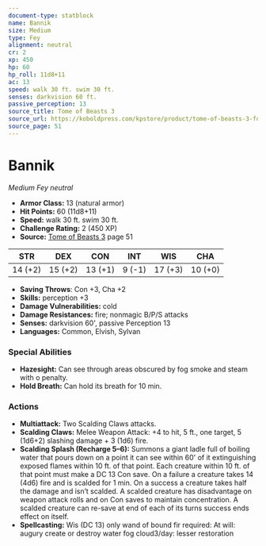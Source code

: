 ```yaml
---
document-type: statblock
name: Bannik
size: Medium
type: Fey
alignment: neutral
cr: 2
xp: 450
hp: 60
hp_roll: 11d8+11
ac: 13
speed: walk 30 ft. swim 30 ft.
senses: darkvision 60 ft. 
passive_perception: 13
source_title: Tome of Beasts 3
source_url: https://koboldpress.com/kpstore/product/tome-of-beasts-3-for-5th-edition/
source_page: 51
---
```


# Bannik

*Medium* *Fey* *neutral*

- **Armor Class:** 13 (natural armor)
- **Hit Points:** 60 (11d8+11)
- **Speed:** walk 30 ft. swim 30 ft.
- **Challenge Rating:** 2 (450 XP)
- **Source:** [Tome of Beasts 3](https://koboldpress.com/kpstore/product/tome-of-beasts-3-for-5th-edition/) page 51

| STR | DEX | CON | INT | WIS | CHA |
| --- | --- | --- | --- | --- | --- |
| 14 (+2) | 15 (+2) | 13 (+1) | 9 (-1) | 17 (+3) | 10 (+0) |

- **Saving Throws**: Con +3, Cha +2
- **Skills:** perception +3
- **Damage Vulnerabilities:** cold
- **Damage Resistances:** fire; nonmagic B/P/S attacks
- **Senses:** darkvision 60', passive Perception 13
- **Languages:** Common, Elvish, Sylvan

### Special Abilities

- **Hazesight:** Can see through areas obscured by fog smoke and steam with o penalty.
- **Hold Breath:** Can hold its breath for 10 min.

### Actions

- **Multiattack:** Two Scalding Claws attacks.
- **Scalding Claws:** Melee Weapon Attack: +4 to hit, 5 ft., one target, 5 (1d6+2) slashing damage + 3 (1d6) fire.
- **Scalding Splash (Recharge 5–6):** Summons a giant ladle full of boiling water that pours down on a point it can see within 60' of it extinguishing exposed flames within 10 ft. of that point. Each creature within 10 ft. of that point must make a DC 13 Con save. On a failure a creature takes 14 (4d6) fire and is scalded for 1 min. On a success a creature takes half the damage and isn’t scalded. A scalded creature has disadvantage on weapon attack rolls and on Con saves to maintain concentration. A scalded creature can re-save at end of each of its turns success ends effect on itself.
- **Spellcasting:** Wis (DC 13) only wand of bound fir required: At will: augury create or destroy water fog cloud3/day: lesser restoration
